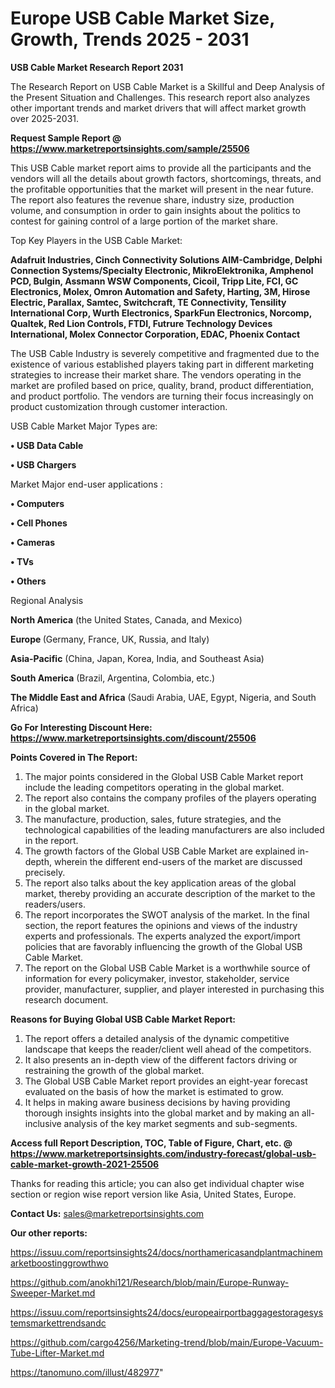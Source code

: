 # Europe USB Cable Market Size, Growth, Trends 2025 - 2031

<strong>USB Cable Market Research Report 2031</strong>

The Research Report on USB Cable Market is a Skillful and Deep Analysis of the Present Situation and Challenges. This research report also analyzes other important trends and market drivers that will affect market growth over 2025-2031.

<strong>Request Sample Report @ <a href=https://www.marketreportsinsights.com/sample/25506>https://www.marketreportsinsights.com/sample/25506</a></strong>

This USB Cable market report aims to provide all the participants and the vendors will all the details about growth factors, shortcomings, threats, and the profitable opportunities that the market will present in the near future. The report also features the revenue share, industry size, production volume, and consumption in order to gain insights about the politics to contest for gaining control of a large portion of the market share.

Top Key Players in the USB Cable Market:

<strong>Adafruit Industries, Cinch Connectivity Solutions AIM-Cambridge, Delphi Connection Systems/Specialty Electronic, MikroElektronika, Amphenol PCD, Bulgin, Assmann WSW Components, Cicoil, Tripp Lite, FCI, GC Electronics, Molex, Omron Automation and Safety, Harting, 3M, Hirose Electric, Parallax, Samtec, Switchcraft, TE Connectivity, Tensility International Corp, Wurth Electronics, SparkFun Electronics, Norcomp, Qualtek, Red Lion Controls, FTDI, Futrure Technology Devices International, Molex Connector Corporation, EDAC, Phoenix Contact</strong>

The USB Cable Industry is severely competitive and fragmented due to the existence of various established players taking part in different marketing strategies to increase their market share. The vendors operating in the market are profiled based on price, quality, brand, product differentiation, and product portfolio. The vendors are turning their focus increasingly on product customization through customer interaction.

USB Cable Market Major Types are:

<strong>• USB Data Cable

• USB Chargers</strong>

Market Major end-user applications :

<strong>• Computers

• Cell Phones

• Cameras

• TVs

• Others</strong>

Regional Analysis

</u><strong><b>North America</b></strong> (the United States, Canada, and Mexico)

<strong><b>Europe </b></strong>(Germany, France, UK, Russia, and Italy)

<strong><b>Asia-Pacific</b></strong> (China, Japan, Korea, India, and Southeast Asia)

<strong><b>South America</b></strong> (Brazil, Argentina, Colombia, etc.)

<strong><b>The Middle East and Africa</b></strong> (Saudi Arabia, UAE, Egypt, Nigeria, and South Africa)

<strong>Go For Interesting Discount Here: <a href=https://www.marketreportsinsights.com/discount/25506>https://www.marketreportsinsights.com/discount/25506</a></strong>

<strong>Points Covered in The Report:</strong>
<ol>
  <li>The major points considered in the Global USB Cable Market report include the leading competitors operating in the global market.</li>
  <li>The report also contains the company profiles of the players operating in the global market.</li>
  <li>The manufacture, production, sales, future strategies, and the technological capabilities of the leading manufacturers are also included in the report.</li>
  <li>The growth factors of the Global USB Cable Market are explained in-depth, wherein the different end-users of the market are discussed precisely.</li>
  <li>The report also talks about the key application areas of the global market, thereby providing an accurate description of the market to the readers/users.</li>
  <li>The report incorporates the SWOT analysis of the market. In the final section, the report features the opinions and views of the industry experts and professionals. The experts analyzed the export/import policies that are favorably influencing the growth of the Global USB Cable Market.</li>
  <li>The report on the Global USB Cable Market is a worthwhile source of information for every policymaker, investor, stakeholder, service provider, manufacturer, supplier, and player interested in purchasing this research document.</li>
</ol>
<strong>Reasons for Buying Global USB Cable Market Report:</strong>

<ol>
  <li>The report offers a detailed analysis of the dynamic competitive landscape that keeps the reader/client well ahead of the competitors.</li>
  <li>It also presents an in-depth view of the different factors driving or restraining the growth of the global market.</li>
  <li>The Global USB Cable Market report provides an eight-year forecast evaluated on the basis of how the market is estimated to grow.</li>
  <li>It helps in making aware business decisions by having providing thorough insights insights into the global market and by making an all-inclusive analysis of the key market segments and sub-segments.</li>
</ol>
<strong>Access full Report Description, TOC, Table of Figure, Chart, etc. @ <a href=https://www.marketreportsinsights.com/industry-forecast/global-usb-cable-market-growth-2021-25506>https://www.marketreportsinsights.com/industry-forecast/global-usb-cable-market-growth-2021-25506</a></strong>


Thanks for reading this article; you can also get individual chapter wise section or region wise report version like Asia, United States, Europe.

<strong>Contact Us:</strong>
sales@marketreportsinsights.com

<strong>Our other reports:</strong>

<a href=https://issuu.com/reportsinsights24/docs/northamericasandplantmachinemarketboostinggrowthwo>https://issuu.com/reportsinsights24/docs/northamericasandplantmachinemarketboostinggrowthwo</a>

<a href=https://github.com/anokhi121/Research/blob/main/Europe-Runway-Sweeper-Market.md>https://github.com/anokhi121/Research/blob/main/Europe-Runway-Sweeper-Market.md</a>

<a href=https://issuu.com/reportsinsights24/docs/europeairportbaggagestoragesystemsmarkettrendsandc>https://issuu.com/reportsinsights24/docs/europeairportbaggagestoragesystemsmarkettrendsandc</a>

<a href=https://github.com/cargo4256/Marketing-trend/blob/main/Europe-Vacuum-Tube-Lifter-Market.md>https://github.com/cargo4256/Marketing-trend/blob/main/Europe-Vacuum-Tube-Lifter-Market.md</a>

<a href=https://tanomuno.com/illust/482977>https://tanomuno.com/illust/482977</a>"
